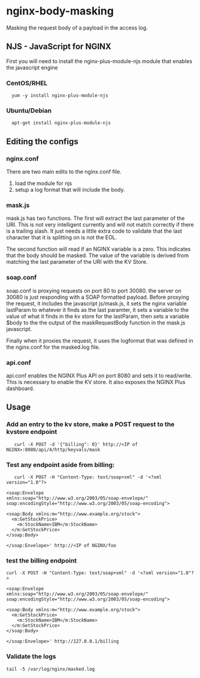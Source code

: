 # nginx-body-masking
Masking the request body of a payload in the access log.

## NJS - JavaScript for NGINX
First you will need to install the nginx-plus-module-njs module that enables the javascript engine

### CentOS/RHEL
```
  yum -y install nginx-plus-module-njs
```
### Ubuntu/Debian
```
  apt-get install nginx-plus-module-njs
```

## Editing the configs

### nginx.conf
There are two main edits to the nginx.conf file.
  1) load the module for njs
  2) setup a log format that will include the body.

### mask.js
mask.js has two functions. The first will extract the last parameter of the URI. This is not very intelligent currently and will not match correctly if there is a trailing slash. It just needs a little extra code to validate that the last character that it is splitting on is not the EOL. 

The second function will read if an NGINX variable is a zero. This indicates that the body should be masked. The value of the variable is derived from matching the last parameter of the URI with the KV Store.


### soap.conf
soap.conf is proxying requests on port 80 to port 30080. the server on 30080 is just responding with a SOAP formatted payload. Before proxying the request, it includes the javascript js/mask.js, it sets the nginx variable lastParam to whatever it finds as the last paramter, it sets a variable to the value of what it finds in the kv store for the lastParam, then sets a variable $body to the the output of the maskRequestBody function in the mask.js javascript. 

Finally when it proxies the request, it uses the logformat that was defined in the nginx.conf for the masked.log file.


### api.conf
api.conf enables the NGINX Plus API on port 8080 and sets it to read/write. This is necessary to enable the KV store. It also exposes the NGINX Plus dashboard.

## Usage

### Add an entry to the kv store, make a POST request to the kvstore endpoint

```
   curl -X POST -d '{"billing": 0}' http://<IP of NGINX>:8080/api/4/http/keyvals/mask
```

### Test any endpoint aside from billing:
```
   curl -X POST -H "Content-Type: text/soap+xml" -d '<?xml version="1.0"?>

<soap:Envelope
xmlns:soap="http://www.w3.org/2003/05/soap-envelope/"
soap:encodingStyle="http://www.w3.org/2003/05/soap-encoding">

<soap:Body xmlns:m="http://www.example.org/stock">
  <m:GetStockPrice>
    <m:StockName>IBM</m:StockName>
  </m:GetStockPrice>
</soap:Body>

</soap:Envelope>' http://<IP of NGINX/foo
```

### test  the billing endpoint
```
curl -X POST -H "Content-Type: text/soap+xml" -d '<?xml version="1.0"?>

<soap:Envelope
xmlns:soap="http://www.w3.org/2003/05/soap-envelope/"
soap:encodingStyle="http://www.w3.org/2003/05/soap-encoding">

<soap:Body xmlns:m="http://www.example.org/stock">
  <m:GetStockPrice>
    <m:StockName>IBM</m:StockName>
  </m:GetStockPrice>
</soap:Body>

</soap:Envelope>' http://127.0.0.1/billing
```

### Validate the logs
```
tail -5 /var/log/nginx/masked.log
```
